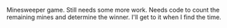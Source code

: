 Minesweeper game. Still needs some more work. Needs code to count the remaining mines and determine the winner. I'll get to it when I find the time.